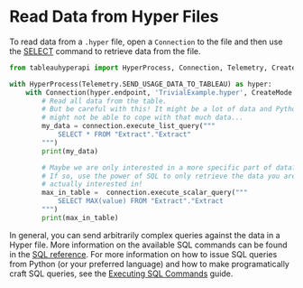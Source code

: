 # Read Data from Hyper Files

To read data from a `.hyper` file, open a `Connection` to the file and
then use the [SELECT](../../sql/command/select.md) command to retrieve data from the file.

```python
from tableauhyperapi import HyperProcess, Connection, Telemetry, CreateMode, Inserter

with HyperProcess(Telemetry.SEND_USAGE_DATA_TO_TABLEAU) as hyper:
    with Connection(hyper.endpoint, 'TrivialExample.hyper', CreateMode.NONE) as connection:
        # Read all data from the table.
        # But be careful with this! It might be a lot of data and Python
        # might not be able to cope with that much data...
        my_data = connection.execute_list_query("""
            SELECT * FROM "Extract"."Extract"
        """)
        print(my_data)

        # Maybe we are only interested in a more specific part of data?
        # If so, use the power of SQL to only retrieve the data you are
        # actually interested in!
        max_in_table =  connection.execute_scalar_query("""
            SELECT MAX(value) FROM "Extract"."Extract
        """)
        print(max_in_table)
```

In general, you can send arbitrarily complex queries against the data in a Hyper file.
More information on the available SQL commands can be found in the [SQL reference](../../sql/).
For more information on how to issue SQL queries from Python (or your preferred language) and how to make programatically craft SQL queries, see the [Executing SQL Commands](../sql_commands) guide.
